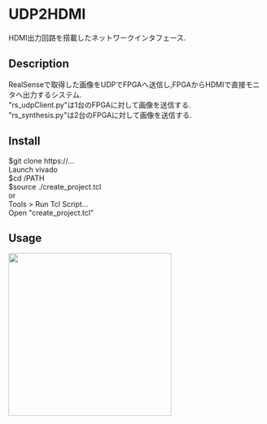 # UDP2HDMI

HDMI出力回路を搭載したネットワークインタフェース.

## Description
RealSenseで取得した画像をUDPでFPGAへ送信し,FPGAからHDMIで直接モニタへ出力するシステム.  
"rs_udpClient.py"は1台のFPGAに対して画像を送信する.  
"rs_synthesis.py"は2台のFPGAに対して画像を送信する.

## Install
$git clone https://...  
Launch vivado  
$cd /PATH  
$source ./create_project.tcl  
or  
Tools > Run Tcl Script...  
Open "create_project.tcl"  

## Usage
<img src="https://github.com/ThreeBridge/UDP2HDMI/issues/1#issue-811906635" width="320px">
